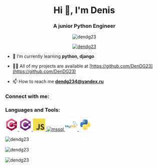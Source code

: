 <h1 align="center">Hi 👋, I'm Denis</h1>
<h3 align="center">A junior Python Engineer</h3>

<p align="center"> <img src="https://komarev.com/ghpvc/?username=dendg23&label=Profile%20views&color=0e75b6&style=flat" alt="dendg23" /> </p>

<p align="center"> <a href="https://github.com/ryo-ma/github-profile-trophy"><img src="https://github-profile-trophy.vercel.app/?username=dendg23" alt="dendg23" /></a> </p>

- 🌱 I’m currently learning **python, django**

- 👨‍💻 All of my projects are available at [https://github.com/DenDG23](https://github.com/DenDG23)

- 📫 How to reach me **dendg234@yandex.ru**

<h3 align="left">Connect with me:</h3>
<p align="left">
</p>

<h3 align="left">Languages and Tools:</h3>
<p align="left"> <a href="https://www.w3schools.com/cpp/" target="_blank" rel="noreferrer"> <img src="https://raw.githubusercontent.com/devicons/devicon/master/icons/cplusplus/cplusplus-original.svg" alt="cplusplus" width="40" height="40"/> </a> <a href="https://www.w3schools.com/cs/" target="_blank" rel="noreferrer"> <img src="https://raw.githubusercontent.com/devicons/devicon/master/icons/csharp/csharp-original.svg" alt="csharp" width="40" height="40"/> </a> <a href="https://developer.mozilla.org/en-US/docs/Web/JavaScript" target="_blank" rel="noreferrer"> <img src="https://raw.githubusercontent.com/devicons/devicon/master/icons/javascript/javascript-original.svg" alt="javascript" width="40" height="40"/> </a> <a href="https://www.microsoft.com/en-us/sql-server" target="_blank" rel="noreferrer"> <img src="https://www.svgrepo.com/show/303229/microsoft-sql-server-logo.svg" alt="mssql" width="40" height="40"/> </a> <a href="https://www.mysql.com/" target="_blank" rel="noreferrer"> <img src="https://raw.githubusercontent.com/devicons/devicon/master/icons/mysql/mysql-original-wordmark.svg" alt="mysql" width="40" height="40"/> </a> <a href="https://www.python.org" target="_blank" rel="noreferrer"> <img src="https://raw.githubusercontent.com/devicons/devicon/master/icons/python/python-original.svg" alt="python" width="40" height="40"/> </a> </p>

<p align="left"><img align="center" src="https://github-readme-stats.vercel.app/api/top-langs?username=dendg23&show_icons=true&locale=en&layout=compact" alt="dendg23" /></p>

<p align="left"><img align="center" src="https://github-readme-stats.vercel.app/api?username=dendg23&show_icons=true&locale=en" alt="dendg23" /></p>

<p align="left"><img align="center" src="https://github-readme-streak-stats.herokuapp.com/?user=dendg23&" alt="dendg23" /></p>
